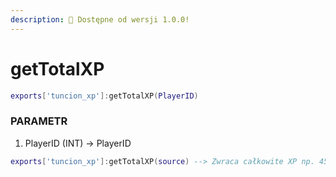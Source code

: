 ```yaml
---
description: 🔧 Dostępne od wersji 1.0.0!
---
```


# getTotalXP

```lua title="Składnia eksportu"
exports['tuncion_xp']:getTotalXP(PlayerID)
```

### PARAMETR

1. PlayerID <span className="color-blue">(INT)</span> <span className="color-orange">-> PlayerID</span>

```lua
exports['tuncion_xp']:getTotalXP(source) --> Zwraca całkowite XP np. 450XP
```